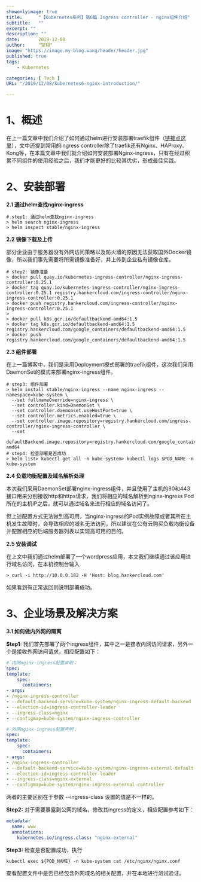 ```yaml
---
showonlyimage: true
title:      "【Kubernetes系列】第6篇 Ingress controller - nginx组件介绍"
subtitle:   ""
excerpt: ""
description: ""
date:       2019-12-08
author:     "望翔"
image: "https://image.my-blog.wang/header/header.jpg"
published: true
tags:
    - Kubernetes

categories: [ Tech ]
URL: "/2019/12/08/kubernetes6-nginx-introduction/"

---
```


# 1、概述

在上一篇文章中我们介绍了如何通过helm进行安装部署traefik组件（[链接点这里](http://mp.weixin.qq.com/s?__biz=MzU5MTkyNzQ0MQ==&mid=2247483749&idx=1&sn=458f63caa65a8fbd33992b8414830388&chksm=fe26c09bc951498d183b2eb05d2f526e2e701e0432b51574ca932839f2146a94bc1e3a781bb7&scene=21#wechat_redirect)），文中还提到常用的ingress controller除了traefik还有Nginx、HAProxy、Kong等，在本篇文章中我们就介绍如何安装部署Nginx-ingress，只有在经过积累不同组件的使用经验之后，我们才能更好的比较其优劣，形成最佳实践。

# 2、安装部署

**2.1 通过helm查找nginx-ingress**

```shell
# step1: 通过helm查找nginx-ingress
> helm search nginx-ingress
> helm inspect stable/nginx-ingress
```

**2.2 镜像下载及上传**

部分企业由于服务器没有外网访问策略以及防火墙的原因无法获取国外Docker镜像，所以我们事先需要将所需镜像准备好，并上传到企业私有镜像仓库。

```
# step2: 镜像准备
> docker pull quay.io/kubernetes-ingress-controller/nginx-ingress-controller:0.25.1
> docker tag quay.io/kubernetes-ingress-controller/nginx-ingress-controller:0.25.1 registry.hankercloud.com/ingress-controller/nginx-ingress-controller:0.25.1
> docker push registry.hankercloud.com/ingress-controller/nginx-ingress-controller:0.25.1
>
> docker pull k8s.gcr.io/defaultbackend-amd64:1.5
> docker tag k8s.gcr.io/defaultbackend-amd64:1.5 registry.hankercloud.com/google_containers/defaultbackend-amd64:1.5
> docker push registry.hankercloud.com/google_containers/defaultbackend-amd64:1.5
```

**2.3 组件部署**

在上一篇博客中，我们是采用Deployment模式部署的traefik组件，这次我们采用DaemonSet的模式来部署nginx-ingress组件。

```
# step3: 组件部署
> helm install stable/nginx-ingress --name nginx-ingress --namespace=kube-system \
  --set fullnameOverride=nginx-ingress \
  --set controller.kind=DaemonSet \
  --set controller.daemonset.useHostPort=true \
  --set controller.metrics.enabled=true \
  --set controller.image.repository=registry.hankercloud.com/ingress-controller/nginx-ingress-controller \
  --set
  defaultBackend.image.repository=registry.hankercloud.com/google_containers/defaultbackend-amd64
# step4: 检查部署是否成功
> helm list> kubectl get all -n kube-system> kubectl logs $POD_NAME -n kube-system
```

**2.4 负载均衡配置及域名解析处理**

本次我们采用DaemonSet部署nginx-ingress组件，并且使用了主机的80和443接口用来分别接收http和https请求，我们将相应的域名解析到nginx-ingress Pod所在的主机IP之后，就可以通过域名来进行相应的域名访问了。

但上述配置方式无法做到高可用，当nginx-ingress的Pod实例故障或者其所在主机发生故障时，会导致相应的域名无法访问，所以建议在公有云购买负载均衡设备并配置相应的后端服务器列表以实现高可用的目的。

**2.5 安装调试**

在上文中我们通过helm部署了一个wordpress应用，本文我们继续通过该应用进行域名访问，在本机控制台输入 

```
> curl -i http://10.0.0.182 -H 'Host: blog.hankercloud.com'
```

如果看到有正常返回则说明部署成功。

# 3、企业场景及解决方案

**3.1 如何做内外网的隔离**

**Step1:** 我们首先部署了两个ingress组件，其中之一是接收内网访问请求，另外一个是接收外网访问请求，相应配置如下：

```yaml
# 内网nginx-ingress配置声明：
spec:
template:
    spec:
      containers:
- args:
- /nginx-ingress-controller
- --default-backend-service=kube-system/nginx-ingress-default-backend
- --election-id=ingress-controller-leader
- --ingress-class=nginx
- --configmap=kube-system/nginx-ingress-controller
```
```yaml
# 外网nginx-ingress配置声明：
spec:
template:
    spec:
      containers:
- args:
- /nginx-ingress-controller
- --default-backend-service=kube-system/nginx-ingress-external-default-backend
- --election-id=ingress-controller-leader
- --ingress-class=nginx-external
- --configmap=kube-system/nginx-ingress-external-controller
```

两者的主要区别在于参数 --ingress-class 设置的值是不一样的。

**Step2:** 对于需要暴露到公网的域名，修改其ingress的定义，相应配置参考如下：

```yaml
metadata:
  name: www
  annotations:
    kubernetes.io/ingress.class: "nginx-external"
```

**Step3:** 检查是否配置成功，执行 

```shell
kubectl exec ${POD_NAME} -n kube-system cat /etc/nginx/nginx.conf
```

查看配置文件中是否已经包含外网域名的相关配置，并在本地进行测试验证。